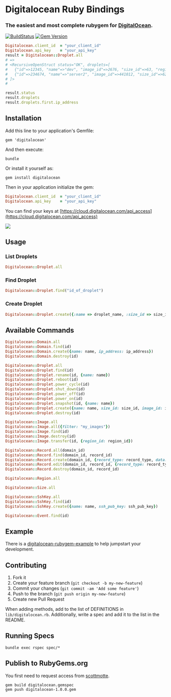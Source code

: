 # Digitalocean Ruby Bindings

### The easiest and most complete rubygem for [DigitalOcean](https://www.digitalocean.com). 

[![BuildStatus](https://travis-ci.org/scottmotte/digitalocean.png?branch=master)](https://travis-ci.org/scottmotte/digitalocean)
[![Gem Version](https://badge.fury.io/rb/digitalocean.png)](http://badge.fury.io/rb/digitalocean)

```ruby
Digitalocean.client_id  = "your_client_id"
Digitalocean.api_key    = "your_api_key"
result = Digitalocean::Droplet.all
# =>
# <RecursiveOpenStruct status="OK", droplets=[
#   {"id"=>12345, "name"=>"dev", "image_id"=>2676, "size_id"=>63, "region_id"=>3, "backups_active"=>false, "ip_address"=>"198.555.55.55", "private_ip_address"=>nil, "locked"=>false, "status"=>"active", "created_at"=>"2013-06-12T03:07:14Z"}, 
#   {"id"=>234674, "name"=>"server2", "image_id"=>441012, "size_id"=>62, "region_id"=>1, "backups_active"=>false, "ip_address"=>"192.555.55.56", "private_ip_address"=>nil, "locked"=>false, "status"=>"active", "created_at"=>"2013-06-17T00:30:12Z"}
# ]>
#

result.status
result.droplets
result.droplets.first.ip_address
```

## Installation

Add this line to your application's Gemfile:

```
gem 'digitalocean'
```

And then execute:

```
bundle
```

Or install it yourself as:

```
gem install digitalocean
```

Then in your application initialize the gem:

```ruby
Digitalocean.client_id  = "your_client_id"
Digitalocean.api_key    = "your_api_key"
```

You can find your keys at [https://cloud.digitalocean.com/api_access](https://cloud.digitalocean.com/api_access)

[![](https://raw2.github.com/scottmotte/digitalocean/master/example.png)](https://cloud.digitalocean.com/api_access)

## Usage

### List Droplets

```ruby
Digitalocean::Droplet.all
```

### Find Droplet

```ruby
Digitalocean::Droplet.find("id_of_droplet")
```

### Create Droplet

```ruby
Digitalocean::Droplet.create({:name => droplet_name, :size_id => size_id, :image_id => image_id, :region_id => region_id)
```
## Available Commands

```ruby
Digitalocean::Domain.all
Digitalocean::Domain.find(id)
Digitalocean::Domain.create({name: name, ip_address: ip_address})
Digitalocean::Domain.destroy(id)

Digitalocean::Droplet.all
Digitalocean::Droplet.find(id)
Digitalocean::Droplet.rename(id, {name: name})
Digitalocean::Droplet.reboot(id)
Digitalocean::Droplet.power_cycle(id)
Digitalocean::Droplet.shut_down(id)
Digitalocean::Droplet.power_off(id)
Digitalocean::Droplet.power_on(id)
Digitalocean::Droplet.snapshot(id, {name: name})
Digitalocean::Droplet.create({name: name, size_id: size_id, image_id: image_id, region_id: region_id, ssh_key_ids: ssh_key_ids})
Digitalocean::Droplet.destroy(id)

Digitalocean::Image.all
Digitalocean::Image.all({filter: "my_images"})
Digitalocean::Image.find(id)
Digitalocean::Image.destroy(id)
Digitalocean::Image.transfer(id, {region_id: region_id})

Digitalocean::Record.all(domain_id)
Digitalocean::Record.find(domain_id, record_id)
Digitalocean::Record.create(domain_id, {record_type: record_type, data: data})
Digitalocean::Record.edit(domain_id, record_id, {record_type: record_type, data: data})
Digitalocean::Record.destroy(domain_id, record_id)

Digitalocean::Region.all

Digitalocean::Size.all

Digitalocean::SshKey.all
Digitalocean::SshKey.find(id)
Digitalocean::SshKey.create({name: name, ssh_pub_key: ssh_pub_key})

Digitalocean::Event.find(id)
```

## Example

There is a [digitalocean-rubygem-example](https://github.com/scottmotte/digitalocean-rubygem-example) to help jumpstart your development. 

## Contributing

1. Fork it
2. Create your feature branch (`git checkout -b my-new-feature`)
5. Commit your changes (`git commit -am 'Add some feature'`)
6. Push to the branch (`git push origin my-new-feature`)
7. Create new Pull Request

When adding methods, add to the list of DEFINITIONS in `lib/digitalocean.rb`. Additionally, write a spec and add it to the list in the README.

## Running Specs

```
bundle exec rspec spec/*
```

## Publish to RubyGems.org

You first need to request access from [scottmotte](http://github.com/scottmotte).

```
gem build digitalocean.gemspec
gem push digitalocean-1.0.0.gem
```
